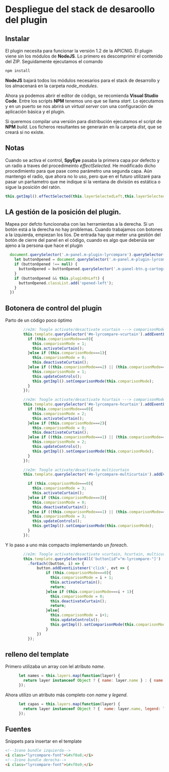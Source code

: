# Despliegue del stack de desaroollo del plugin

## Instalar

El plugin necesita para funcionar la versión 1.2 de la APICNIG. El plugin viene sin los módulos de **NodeJS**. Lo primero es descomprimir el contenido del ZIP. Seguidamente ejecutamos el comando

```bash
npm install
```
**NodeJS** bajará todos los módulos necesarios para el stack de desarrollo y los almacenará en la carpeta *node_modules*.

Ahora ya podemos abrir el editor de código, se recomienda **Visual Studio Code**. Entre los scripts **NPM** tenemos uno que se llama *start*. Lo ejecutamos y en un puerto se nos abrirá un *virtual server* con una configuración de aplicación básica y el plugin. 

Si queremos compilar una versión para distribución ejecutamos el script de **NPM** *build*. Los ficheros resultantes se generarán en la carpeta *dist*, que se creará si no existe.

## Notas 
Cuando se activa el control, **SpyEye** pasaba la primera capa por defecto y un radio a traves del procedimeinto *effectSelected*. He modificado dicho procedimiento para que pase como parámetro una segunda capa. Aún mantengo el radio, que ahora no lo uso, pero que en el futuro utilizaré para pasar  un parñametro que me indique si la ventana de división es estática o sigue la posición del ratón.  

```javascript
this.getImpl().effectSelected(this.layerSelectedLeft,this.layerSelectedRight, this.radius);
```

## LA gestión de la posición del plugin.

Mapea por defcto funcioonaba con las herramientas a la derecha. Si un botón está a la derecha no hay problemas. Cuando trabajamos con botones a la izquierda, empiezan los líos. De entrada hay que meter una gestión del botón de cierre del panel en el código, cuando es algo que deberúia ser ajeno a la persona que hace el plugin

```javascript
  document.querySelector('.m-panel.m-plugin-lyrcompare').querySelector('.m-panel-btn.lyrcompare-icon').addEventListener('click', (evt) => {
    let buttonOpened = document.querySelector('.m-panel.m-plugin-lyrcompare.opened');
    if (buttonOpened !== null) {
      buttonOpened = buttonOpened.querySelector('.m-panel-btn.g-cartografia-flecha-izquierda');
    }
    if (buttonOpened && this.pluginOnLeft) {
      buttonOpened.classList.add('opened-left');
    }
  })
```





## Botonera de control del plugin

Parto de un código poco óptimo

```javascript
        //e2m: Toogle activate/desactivate vcurtain ---> comparisonMode=1
        this.template.querySelector('#m-lyrcompare-vcurtain').addEventListener('click', (evt) => {
          if (this.comparisonMode===0){
            this.comparisonMode = 1;         
            this.activateCurtain();
          }else if (this.comparisonMode===1){
            this.comparisonMode = 0;  
            this.deactivateCurtain();
          }else if ((this.comparisonMode===2) || (this.comparisonMode===3)){
            this.comparisonMode = 1;
            this.updateControls();
            this.getImpl().setComparisonMode(this.comparisonMode);
          }
        });

        //e2m: Toogle activate/desactivate hcurtain ---> comparisonMode=2
        this.template.querySelector('#m-lyrcompare-hcurtain').addEventListener('click', (evt) => {
          if (this.comparisonMode===0){
            this.comparisonMode = 2;         
            this.activateCurtain();
          }else if (this.comparisonMode===2){
            this.comparisonMode = 0;  
            this.deactivateCurtain();
          }else if ((this.comparisonMode===1) || (this.comparisonMode===3)){
            this.comparisonMode = 2;
            this.updateControls();
            this.getImpl().setComparisonMode(this.comparisonMode);
          }
        });

        //e2m: Toogle activate/desactivate multicurtain
        this.template.querySelector('#m-lyrcompare-multicurtain').addEventListener('click', (evt) => {

          if (this.comparisonMode===0){
            this.comparisonMode = 3;         
            this.activateCurtain();
          }else if (this.comparisonMode===3){
            this.comparisonMode = 0;  
            this.deactivateCurtain();
          }else if ((this.comparisonMode===1) || (this.comparisonMode===2)){
            this.comparisonMode = 3;
            this.updateControls();
            this.getImpl().setComparisonMode(this.comparisonMode);
          }
        });
```
Y lo paso a uno más compacto implementando un *foreach*.

```javascript
        //e2m: Toogle activate/desactivate vcurtain, hcurtain, multicurtain ---> comparisonMode = 1, 2, 3
        this.template.querySelectorAll('button[id^="m-lyrcompare-"]')
          .forEach((button, i) => {
              button.addEventListener('click', evt => {
                  if (this.comparisonMode===0){
                    this.comparisonMode = i + 1;
                    this.activateCurtain();
                    return;
                  }else if (this.comparisonMode===i + 1){
                    this.comparisonMode = 0;  
                    this.deactivateCurtain();
                    return;                    
                  }else{
                    this.comparisonMode = i+1;
                    this.updateControls();
                    this.getImpl().setComparisonMode(this.comparisonMode);
                  }
              })
          });
```

## relleno del template

Primero utilizaba un array con lel atributo *name*.

```javascript
      let names = this.layers.map(function(layer) {
        return layer instanceof Object ? { name: layer.name } : { name: layer };
      });
```
Ahora utilizo un atributo más completo con *name* y *legend*.

```javascript
      let capas = this.layers.map(function(layer) {
        return layer instanceof Object ? {  name: layer.name, legend: layer.legend} : { name: layer, legend: layer };
      });
```

## Fuentes

Snippets para insertar en el template 

```html
<!--Icono bundle izquierda-->
<i class="lyrcompare-font">&#xf0a8;</i>
<!--Icono bundle derecha-->
<i class="lyrcompare-font">&#xf0a9;</i>
```

